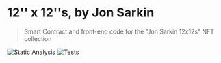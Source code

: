 # 12'' x 12''s, by Jon Sarkin
> Smart Contract and front-end code for the "Jon Sarkin 12x12s" NFT collection 

[![Static Analysis](https://github.com/aphelionz/scrarkin/actions/workflows/static-analysis.yml/badge.svg)](https://github.com/aphelionz/scrarkin/actions/workflows/static-analysis.yml)
[![Tests](https://github.com/aphelionz/scrarkin/actions/workflows/node.js.yml/badge.svg)](https://github.com/aphelionz/scrarkin/actions/workflows/node.js.yml)

